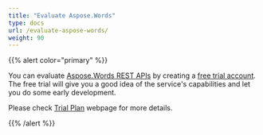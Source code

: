```yaml
---
title: "Evaluate Aspose.Words"
type: docs
url: /evaluate-aspose-words/
weight: 90
---
```


{{% alert color="primary" %}} 

You can evaluate [Aspose.Words REST APIs](http://apireference.aspose.cloud/words/) by creating a [free trial account](https://dashboard.aspose.cloud). The free trial will give you a good idea of the service's capabilities and let you do some early development.

Please check [Trial Plan](https://purchase.aspose.cloud/trial) webpage for more details.

{{% /alert %}}
